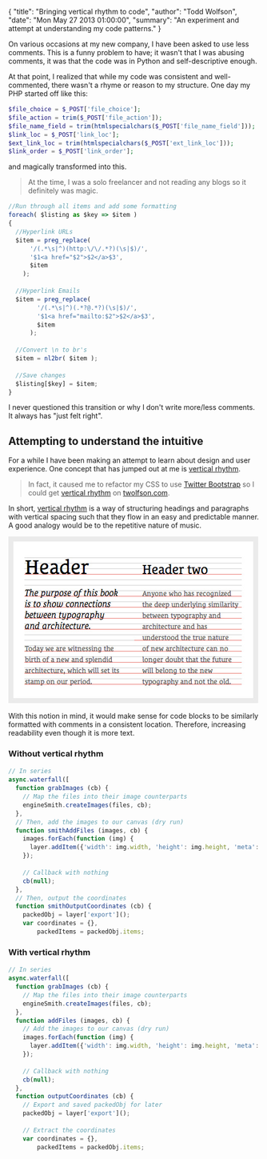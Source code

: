 {
  "title": "Bringing vertical rhythm to code",
  "author": "Todd Wolfson",
  "date": "Mon May 27 2013 01:00:00",
  "summary": "An experiment and attempt at understanding my code patterns."
}

On various occasions at my new company, I have been asked to use less comments. This is a funny problem to have; it wasn't that I was abusing comments, it was that the code was in Python and self-descriptive enough.

At that point, I realized that while my code was consistent and well-commented, there wasn't a rhyme or reason to my structure. One day my PHP started off like this:

```php
$file_choice = $_POST['file_choice'];
$file_action = trim($_POST['file_action']);
$file_name_field = trim(htmlspecialchars($_POST['file_name_field']));
$link_loc = $_POST['link_loc'];
$ext_link_loc = trim(htmlspecialchars($_POST['ext_link_loc']));
$link_order = $_POST['link_order'];
```

and magically transformed into this.

> At the time, I was a solo freelancer and not reading any blogs so it definitely was magic.

```js
//Run through all items and add some formatting
foreach( $listing as $key => $item )
{
  //Hyperlink URLs
  $item = preg_replace(
      '/(.*\s|^)(http:\/\/.*?)(\s|$)/',
      '$1<a href="$2">$2</a>$3',
      $item
    );

  //Hyperlink Emails
  $item = preg_replace(
        '/(.*\s|^)(.*?@.*?)(\s|$)/',
        '$1<a href="mailto:$2">$2</a>$3',
        $item
      );

  //Convert \n to br's
  $item = nl2br( $item );

  //Save changes
  $listing[$key] = $item;
}
```

I never questioned this transition or why I don't write more/less comments. It always has "just felt right".

## Attempting to understand the intuitive
For a while I have been making an attempt to learn about design and user experience. One concept that has jumped out at me is [vertical rhythm][vert-rhythm].

> In fact, it caused me to refactor my CSS to use [Twitter Bootstrap][bootstrap] so I could get [vertical rhythm][vert-rhythm-commit] on [twolfson.com][twolfson.com].

[vert-rhythm]: http://24ways.org/2006/compose-to-a-vertical-rhythm/
[bootstrap]: http://twitter.github.io/bootstrap/
[vert-rhythm-commit]: https://github.com/twolfson/twolfson.com/commit/09b11bd66c51bc1348b4e542ddd5cc708636cb02
[twolfson.com]: http://twolfson.com/

In short, [vertical rhythm][vert-rhythm] is a way of structuring headings and paragraphs with vertical spacing such that they flow in an easy and predictable manner. A good analogy would be to the repetitive nature of music.

[![Image demonstrating vertical rhythm](/public/images/articles/vertical-rhythm1.jpg)](http://coding.smashingmagazine.com/2012/12/17/css-baseline-the-good-the-bad-and-the-ugly/)

With this notion in mind, it would make sense for code blocks to be similarly formatted with comments in a consistent location. Therefore, increasing readability even though it is more text.

### Without vertical rhythm
```js
// In series
async.waterfall([
  function grabImages (cb) {
    // Map the files into their image counterparts
    engineSmith.createImages(files, cb);
  },
  // Then, add the images to our canvas (dry run)
  function smithAddFiles (images, cb) {
    images.forEach(function (img) {
      layer.addItem({'width': img.width, 'height': img.height, 'meta': img});
    });

    // Callback with nothing
    cb(null);
  },
  // Then, output the coordinates
  function smithOutputCoordinates (cb) {
    packedObj = layer['export']();
    var coordinates = {},
        packedItems = packedObj.items;
```

### With vertical rhythm
```js
// In series
async.waterfall([
  function grabImages (cb) {
    // Map the files into their image counterparts
    engineSmith.createImages(files, cb);
  },
  function addFiles (images, cb) {
    // Add the images to our canvas (dry run)
    images.forEach(function (img) {
      layer.addItem({'width': img.width, 'height': img.height, 'meta': img});
    });

    // Callback with nothing
    cb(null);
  },
  function outputCoordinates (cb) {
    // Export and saved packedObj for later
    packedObj = layer['export']();

    // Extract the coordinates
    var coordinates = {},
        packedItems = packedObj.items;
```